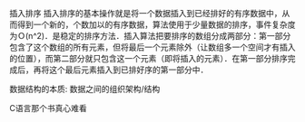 插入排序
插入排序的基本操作就是将一个数据插入到已经排好的有序数据中，从而得到一个新的，个数加以的有序数据，算法使用于少量数据的排序，事件复杂度为Ｏ(n^2)．是稳定的排序方法．插入算法把要排序的数组分成两部分：第一部分包含了这个数组的所有元素，但将最后一个元素除外（让数组多一个空间才有插入的位置），而第二部分就只包含这一个元素（即将插入的元素）．在第一部分排序完成后，再将这个最后元素插入到已排好序的第一部分中．


数据结构的本质:
    数据之间的组织架构/结构

C语言那个书真心难看
